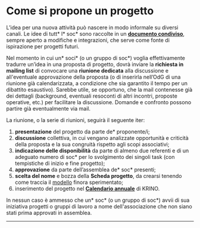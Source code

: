 # Come si propone un progetto

L’idea per una nuova attività può nascere in modo informale su diversi canali. Le idee di tutt\* l\* soc\* sono raccolte in un [**documento condiviso**](https://docs.google.com/spreadsheets/d/1-U-1Q4hjgx0-jYcQJWz7gvFfs\_aG91ugg\_IH95cnmiI/edit#gid=0), sempre aperto a modifiche e integrazioni, che serve come fonte di ispirazione per progetti futuri.&#x20;

Nel momento in cui un\* soci\* (o un gruppo di soc\*) voglia effettivamente tradurre un’idea in una proposta di progetto, dovrà inviare la **richiesta in mailing list** di convocare una **riunione dedicata** alla discussione e all'eventuale approvazione della proposta (o di inserirla nell’OdG di una riunione già calendarizzata, a condizione che sia garantito il tempo per un dibattito esaustivo). Sarebbe utile, se opportuno, che la mail contenesse già dei dettagli (background, eventuali resoconti di altri incontri, proposte operative, etc.) per facilitare la discussione. Domande e confronto possono partire già eventualmente via mail.

La riunione, o la serie di riunioni, seguirà il seguente iter:&#x20;

1. **presentazione** del progetto da parte de\* proponente/i;&#x20;
2. **discussione** collettiva, in cui vengano analizzate opportunità e criticità della proposta e la sua congruità rispetto agli scopi associativi;&#x20;
3. **indicazione delle disponibilità** da parte di almeno due referenti e di un adeguato numero di soc\* per lo svolgimento dei singoli task (con tempistiche di inizio e fine progetto);
4. **approvazione** da parte dell’assemblea de\* soc\* presenti;&#x20;
5. **scelta del nome** e bozza della **Scheda progetto**, da crearsi tenendo come traccia il [modello](https://docs.google.com/document/d/1\_DxGA4OuIDoCu35A8tGcxRei9L1MdmJSHNxMSSA1m7M/edit) finora sperimentato;&#x20;
6. inserimento del progetto nel [**Calendario annuale**](../lassociazione/momenti-associativi/krinanno.md) di KRINO.

In nessun caso è ammesso che un\* soc\* (o un gruppo di soc\*) avvii di sua iniziativa progetti o gruppi di lavoro a nome dell'associazione che non siano stati prima approvati in assemblea.

****
